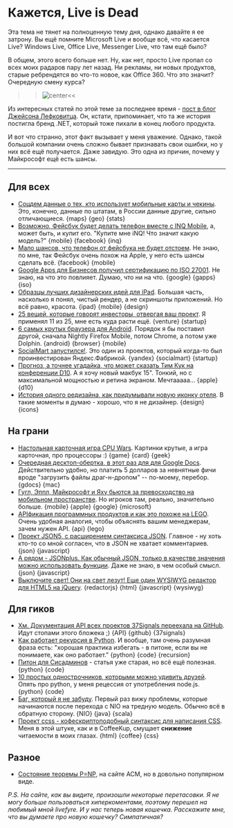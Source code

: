# Кажется, Live is Dead

Эта тема не тянет на полноценную тему дня, однако давайте я ее затрону. Вы ещё помните Microsoft Live и вообще всё, что касается Live? Windows Live, Office Live, Messenger Live, что там ещё было?

В общем, этого всего больше нет. Ну, как нет, просто Live пропал со всех моих радаров пару лет назад. Ни рекламы, ни новых продуктов, старые ребрендятся во что-то новое, как Office 360. Что это значит? Очередную смену курса?

>>![center](https://img.skitch.com/20120528-tjqiay4xjubyarir2nutuuy6ci.png)<<

Из интересных статей по этой теме за последнее время - [пост в блог Джейсона Лефковитца](http://jasonlefkowitz.net/2012/05/windows-live-is-dead/). Он, кстати, припоминает, что та же история постигла бренд .NET, который тоже пихали в конец любого продукта.

И вот что странно, этот факт вызывает у меня уважение. Однако, такой большой компании очень сложно бывает признавать свои ошибки, но у них всё ещё получается. Даже завидую. Это одна из причин, почему у Майкрософт ещё есть шансы.

-----

## Для всех
* [Соцдем данные о тех, кто использует мобильные карты и чекины](http://edition.cnn.com/2012/05/15/tech/mobile/pew-survey-location-based/index.html). Это, конечно, данные по штатам, в России данные другие, сильно отличающиеся. {maps} {geo} {stats}
* [Возможно, Фейсбук будет делать телефон вместе с INQ Mobile](http://techcrunch.com/2012/05/28/fast-track-to-a-facebook-phone-buy-inq-mobile/), а, может быть, и купит его. "Купите мне iNQ! Что значит какую модель?" {mobile} {facebook} {inq}
* [Мало шансов, что телефон от фейсбука не будет отстоем](http://techcrunch.com/2012/05/27/facebook-phone-3/). Не знаю, по мне, так Фейсбук очень похож на Apple, у него есть шансы сделать всё. {facebook} {mobile}
* [Google Apps для Бизнесов получил сертификацию по ISO 27001](http://techcrunch.com/2012/05/28/google-apps-for-business-iso-27001-certification/). Не знаю, на что это повлияет. Думаю, что ни на что. {google} {gapps} {iso}
* [Образцы лучших дизайнерских идей для iPad](http://designmodo.com/iphone-ipad-app-design/). Большая часть, насколько я понял, чистый рендер, а не скриншоты приложений. Но всё равно, красота. {ipad} {mobile} {design}
* [25 вещей, которые говорят инвесторы, отвергая ваш проект](http://venturebeat.com/2012/05/28/25-things-investors-say-when-rejecting-your-startup/). Я применял 11 из 25, мне есть куда расти ещё. {venture} {startup}
* [6 самых крутых браузера для Android](http://socialbarrel.com/top-android-browsers-for-2012/37008/). Порядок я бы поставил другой, сначала Nightly Firefox Mobile, потом Chrome, а потом уже Dolphin. {android} {browser} {mobile}
* [SocialMart запустился!](http://techcrunch.com/2012/05/28/yandex-factory-seed-funding-bears-fruit-socialmart-launches-social-shopping-with-yandex-market/). Это один из проектов, который когда-то был проинвестирован Яндекс.Фабрикой. {yandex} {socialmart} {startup}
* [Прогноз, а точнее угадайка, что может сказать Тим Кук на конференции D10](http://mashable.com/2012/05/28/7-things-tim-cook-might-say-at-d10/). А я хочу новый макбук 15". Тонкий, но с максимальной мощностью и ретина экраном. Мечтааааа... {apple} {d10}
* [История одного редизайна, как придумывали новую иконку отеля](http://blog.cleartrip.com/2012/02/09/design-nuances-redesigning-the-hotel-icon/). В такие моменты я думаю - хорошо, что я не дизайнер. {design} {icons}

## На грани
* [Настольная карточная игра CPU Wars](http://gizmodo.com/5913732/the-geekiest-game-on-the-planet-is-cpu-top-trumps). Картинки крутые, а игра карточная, про процессоры :) {game} {card} {geek}
* [Очередная десктоп-обертка, в этот раз для для Google Docs](http://www.cultofmac.com/169954/rocketdocs-makes-google-docs-editing-more-mac-like/). Действительно удобно, но платить 5 долларов за невнятные фичи вроде "загрузить файлы драг-н-дропом" -- по-моему, перебор. {gdocs} {mac}
* [Гугл, Эппл, Майкрософт и Яху бьются за превосходство на мобильном пространстве](http://economictimes.indiatimes.com/tech/internet/browser-wars-google-apple-microsoft-yahoo-fight-for-dominance-in-mobile-space/articleshow/13606460.cms). Но игроков там, реально, значительно больше. {mobile} {apple} {google} {microsoft}
* [APIфикация программных продуктов и как это похоже на LEGO](http://gigaom.com/2012/05/28/the-api-ificiation-of-software-and-legos/). Очень удобная аналогия, чтобы объяснять вашим менеджерам, зачем нужен API. {api} {lego}
* [Проект JSON5, с расширением синтаксиса JSON](https://github.com/aseemk/json5). Главное - ну хоть кто-то со мной согласен, что в JSON не хватает комментариев. {json} {javascript}
* [А рядом - JSONplus. Как обычный JSON, только в качестве значения можно использовать функции](http://jsonplus.com/). Даже не знаю, в чем особый смысл. {json} {javascript}
* [Выключите свет! Они на свет лезут! Еще один WYSIWYG редактор для HTML5 на jQuery](http://redactorjs.com/). {redactorjs} {html} {javascript} {wysiwyg}

## Для гиков
* [Хм. Документация API всех проектов 37Signals переехала на GitHub](http://37signals.com/svn/posts/3181-our-api-docs-are-now-hosted-on-github). Идут стопами этого бложека ;) {API} {github} {37signals}
* [Как работает рекурсия в Python](http://nedbatchelder.com/blog/201205/recursive_dogma.html). И вообще, там очень разумная фраза есть: "хорошая практика избегать - в питоне, если вы не понимаете, как оно работает." {python} {code} {recursion}
* [Питон для Сисадминов](http://www.pythian.com/news/12241/liveblogging-senior-skills-python-for-sysadmins/) - статья уже старая, но всё ещё полезная. {python} {code}
* [10 простых однострочников, которыми можно удивить друзей](http://codeblog.dhananjaynene.com/2011/06/10-python-one-liners-to-impress-your-friends/). Опять про python, у меня рецессия от употребления node.js. {python} {code}
* [Баг, который я не забуду](http://paulasmuth.com/blog/a_bug_i_wont_forget/). Первый раз вижу проблемы, которые начинаются после перехода с NIO на тредную модель. Обычно всё в обратную сторону. {NIO} {java} {scala}
* [Проект ccss - кофескриптоподобный синтаксис для написания CSS](https://github.com/aeosynth/ccss). Меня в этой штуке, как и в CoffeeKup, смущает **снижение** читаемости в моих глазах. {html} {coffee} {css}


## Разное
* [Состояние теоремы P=NP](http://cacm.acm.org/magazines/2009/9/38904-the-status-of-the-p-versus-np-problem/fulltext), на сайте ACM, но в довольно популярном виде.

*P.S. На сайте, как вы видите, произошли некоторые перетасовки. Я не могу больше пользоваться хиперкоментами, поэтому перешел на любимый мной livefyre. И у нас теперь новая кошечка. Расскажите мне, что вы думаете про новую кошечку? Симпатичная?*